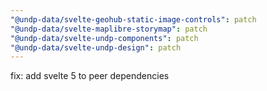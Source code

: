 ```yaml
---
"@undp-data/svelte-geohub-static-image-controls": patch
"@undp-data/svelte-maplibre-storymap": patch
"@undp-data/svelte-undp-components": patch
"@undp-data/svelte-undp-design": patch
---
```


fix: add svelte 5 to peer dependencies
